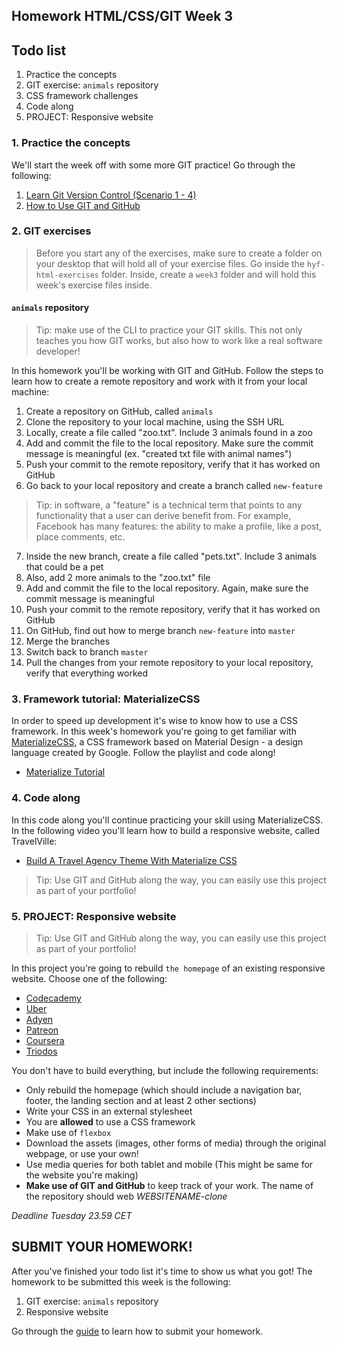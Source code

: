 ## Homework HTML/CSS/GIT Week 3

## Todo list

1. Practice the concepts
2. GIT exercise: `animals` repository
3. CSS framework challenges
4. Code along
5. PROJECT: Responsive website

### 1. Practice the concepts

We'll start the week off with some more GIT practice! Go through the following:

1. [Learn Git Version Control (Scenario 1 - 4)](https://www.katacoda.com/courses/git)
2. [How to Use GIT and GitHub](https://eu.udacity.com/course/how-to-use-git-and-github--ud775)

### 2. GIT exercises

> Before you start any of the exercises, make sure to create a folder on your desktop that will hold all of your exercise files. Go inside the `hyf-html-exercises` folder. Inside, create a `week3` folder and will hold this week's exercise files inside.

#### `animals` repository

> Tip: make use of the CLI to practice your GIT skills. This not only teaches you how GIT works, but also how to work like a real software developer!

In this homework you'll be working with GIT and GitHub. Follow the steps to learn how to create a remote repository and work with it from your local machine:

1. Create a repository on GitHub, called `animals`
2. Clone the repository to your local machine, using the SSH URL
3. Locally, create a file called "zoo.txt". Include 3 animals found in a zoo
4. Add and commit the file to the local repository. Make sure the commit message is meaningful (ex. "created txt file with animal names")
5. Push your commit to the remote repository, verify that it has worked on GitHub
6. Go back to your local repository and create a branch called `new-feature`

> Tip: in software, a "feature" is a technical term that points to any functionality that a user can derive benefit from. For example, Facebook has many features: the ability to make a profile, like a post, place comments, etc.

7. Inside the new branch, create a file called "pets.txt". Include 3 animals that could be a pet
8. Also, add 2 more animals to the "zoo.txt" file
9. Add and commit the file to the local repository. Again, make sure the commit message is meaningful
10. Push your commit to the remote repository, verify that it has worked on GitHub
11. On GitHub, find out how to merge branch `new-feature` into `master`
12. Merge the branches
13. Switch back to branch `master`
14. Pull the changes from your remote repository to your local repository, verify that everything worked

### 3. Framework tutorial: MaterializeCSS

In order to speed up development it's wise to know how to use a CSS framework. In this week's homework you're going to get familiar with [MaterializeCSS](https://materializecss.com/), a CSS framework based on Material Design - a design language created by Google. Follow the playlist and code along!

-   [Materialize Tutorial](https://www.youtube.com/playlist?list=PL4cUxeGkcC9gGrbtvASEZSlFEYBnPkmff)

### 4. Code along

In this code along you'll continue practicing your skill using MaterializeCSS. In the following video you'll learn how to build a responsive website, called TravelVille:

-   [Build A Travel Agency Theme With Materialize CSS](https://www.youtube.com/watch?v=MaP3vO-vEsg)

> Tip: Use GIT and GitHub along the way, you can easily use this project as part of your portfolio!

### 5. PROJECT: Responsive website

> Tip: Use GIT and GitHub along the way, you can easily use this project as part of your portfolio!

In this project you're going to rebuild `the homepage` of an existing responsive website. Choose one of the following:

-   [Codecademy](https://www.codecademy.com/)
-   [Uber](https://www.uber.com/nl/nl/)
-   [Adyen](https://www.adyen.com/)
-   [Patreon](https://www.patreon.com/)
-   [Coursera](https://www.coursera.org/)
-   [Triodos](https://www.triodos.nl/)

You don't have to build everything, but include the following requirements:

-   Only rebuild the homepage (which should include a navigation bar, footer, the landing section and at least 2 other sections)
-   Write your CSS in an external stylesheet
-   You are __allowed__ to use a CSS framework
-   Make use of `flexbox`
-   Download the assets (images, other forms of media) through the original webpage, or use your own!
-   Use media queries for both tablet and mobile (This might be same for the website you're making)
-   **Make use of GIT and GitHub** to keep track of your work. The name of the repository should web _WEBSITENAME-clone_

_Deadline Tuesday 23.59 CET_

## SUBMIT YOUR HOMEWORK!

After you've finished your todo list it's time to show us what you got! The homework to be submitted this week is the following:

1. GIT exercise: `animals` repository
2. Responsive website

Go through the [guide](../hand-in-homework-guide.md) to learn how to submit your homework.
